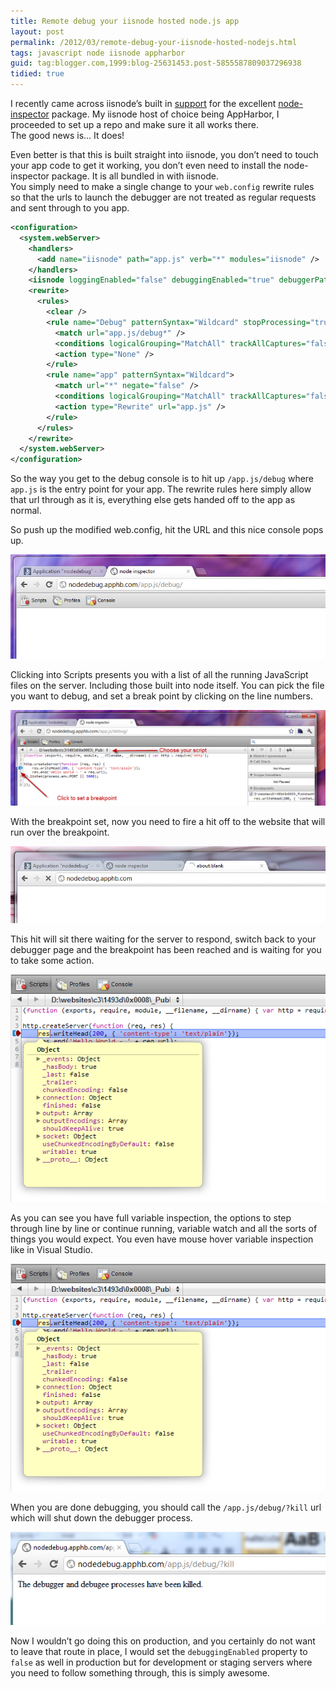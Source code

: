 ```yaml
---
title: Remote debug your iisnode hosted node.js app
layout: post
permalink: /2012/03/remote-debug-your-iisnode-hosted-nodejs.html
tags: javascript node iisnode appharbor
guid: tag:blogger.com,1999:blog-25631453.post-5855587809037296938
tidied: true
---
```



I recently came across iisnode’s built in [support](http://tomasz.janczuk.org/2011/11/debug-nodejs-applications-on-windows.html) for the excellent [node-inspector](https://github.com/dannycoates/node-inspector) package. My iisnode host of choice being AppHarbor, I proceeded to set up a repo and make sure it all works there.  
The good news is… It does!  

<!-- more -->

Even better is that this is built straight into iisnode, you don’t need to touch your app code to get it working, you don’t even need to install the node-inspector package. It is all bundled in with iisnode.  
You simply need to make a single change to your `web.config` rewrite rules so that the urls to launch the debugger are not treated as regular requests and sent through to you app.  


```xml
<configuration>
  <system.webServer>
    <handlers>
      <add name="iisnode" path="app.js" verb="*" modules="iisnode" />
    </handlers>
    <iisnode loggingEnabled="false" debuggingEnabled="true" debuggerPathSegment="debug" />
    <rewrite>
      <rules>
        <clear />
        <rule name="Debug" patternSyntax="Wildcard" stopProcessing="true">
          <match url="app.js/debug*" />
          <conditions logicalGrouping="MatchAll" trackAllCaptures="false" />
          <action type="None" />
        </rule>
        <rule name="app" patternSyntax="Wildcard">
          <match url="*" negate="false" />
          <conditions logicalGrouping="MatchAll" trackAllCaptures="false" />
          <action type="Rewrite" url="app.js" />
        </rule>
      </rules>
    </rewrite>
  </system.webServer>
</configuration>
```  
  
 
So the way you get to the debug console is to hit up `/app.js/debug` where `app.js` is the entry point for your app. The rewrite rules here simply allow that url through as it is, everything else gets handed off to the app as normal.  

So push up the modified web.config, hit the URL and this nice console pops up.  

![Debugger](/images/1382874051664.png)  

Clicking into Scripts presents you with a list of all the running JavaScript files on the server. Including those built into node itself. You can pick the file you want to debug, and set a break point by clicking on the line numbers.  

![SetBreakpoints](/images/1382874051665.png)  

With the breakpoint set, now you need to fire a hit off to the website that will run over the breakpoint.  

![Reload Page](/images/1382874051666.png)  

This hit will sit there waiting for the server to respond, switch back to your debugger page and the breakpoint has been reached and is waiting for you to take some action.  

![BreakpointReached](/images/1382874051667.png)  

As you can see you have full variable inspection, the options to step through line by line or continue running, variable watch and all the sorts of things you would expect. You even have mouse hover variable inspection like in Visual Studio.  

![MouseOver](/images/1382874051667.png)  

When you are done debugging, you should call the `/app.js/debug/?kill` url which will shut down the debugger process.  

![KillProcess](/images/1382874051668.png)  

Now I wouldn’t go doing this on production, and you certainly do not want to leave that route in place, I would set the `debuggingEnabled` property to `false` as well in production but for development or staging servers where you need to follow something through, this is simply awesome.  
